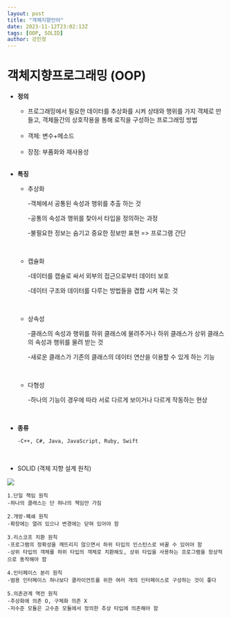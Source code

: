 ```yaml
---
layout: post
title: "객체지향언어"
date: 2023-11-12T23:02:13Z
tags: [OOP, SOLID]
author: 강민정
---
```


# 객체지향프로그래밍 (OOP)

- <strong> 정의</strong>

  - 프로그래밍에서 필요한 데이터를 추상화를 시켜 상태와 행위를 가지 객체로 만들고, 객체들간의 상호작용을 통해 로직을 구성하는 프로그래밍 방법

   <br>

  - 객체: 변수+메소드

  <br>

  - 장점: 부품화와 재사용성

  <br>

- <strong> 특징 </strong>

  - 추상화

    -객체에서 공통된 속성과 행위를 추출 하는 것

    -공통의 속성과 행위를 찾아서 타입을 정의하는 과정

    -불필요한 정보는 숨기고 중요한 정보만 표현 => 프로그램 간단

    <br>

  - 캡슐화

    -데이터를 캡술로 싸서 외부의 접근으로부터 데이터 보호

    -데이터 구조와 데이터를 다루는 방법들을 겹합 시켜 묶는 것

    <br>

  - 상속성

    -클래스의 속성과 행위를 하위 클래스에 물려주거나 하위 클래스가 상위 클래스의 속성과 행위를 물려 받는 것

    -새로운 클래스가 기존의 클래스의 데이터 연산을 이용할 수 있게 하는 기능

    <br>

  - 다형성

    -하나의 기능이 경우에 따라 서로 다르게 보이거나 다르게 작동하는 현상

    <br>

- <strong> 종류 </strong>
  <br>

      -C++, C#, Java, JavaScript, Ruby, Swift

<br>

- <stong>SOLID (객체 지향 설계 원칙)</Strong>

<img src = "https://raw.githubusercontent.com/GDSC-DEU/tech-blog/main/assets/img/SOLID.png">

    1.단일 책임 원칙
    -하나의 클래스는 단 하나의 책임만 가짐

    2.개방-폐쇄 원칙
    -확장에는 열려 있으나 변경에는 닫혀 있어야 함

    3.리스코프 치환 원칙
    -프로그램의 정확성을 깨뜨리지 않으면서 하위 타입의 인스턴스로 바꿀 수 있어야 함
    -상위 타입의 객체를 하위 타입의 객체로 치환해도, 상위 타입을 사용하는 프로그램을 정상적으로 동작해야 함

    4.인터페이스 분리 원칙
    -범용 인터페이스 하나보다 클라이언트를 위한 여러 개의 인터페이스로 구성하는 것이 좋다

    5.의존관계 역전 원칙
    -추상화에 의존 O, 구체화 의존 X
    -저수준 모듈은 고수준 모듈에서 정의한 추상 타입에 의존해야 함

